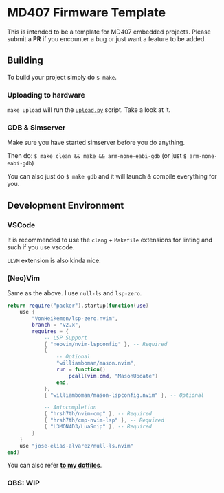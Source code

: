 # MD407 Firmware Template
This is intended to be a template for MD407 embedded projects. Please submit a **PR** if you encounter a bug or just want a feature to be added.

## Building 
To build your project simply do `$ make`.

### Uploading to hardware
`make upload` will run the [`upload.py`](/upload.py) script. Take a look at it.

### GDB & Simserver
Make sure you have started simserver before you do anything.

Then do: `$ make clean && make && arm-none-eabi-gdb` (or just `$ arm-none-eabi-gdb`)

You can also just do `$ make gdb` and it will launch & compile everything for you.

## Development Environment

### VSCode
It is recommended to use the `clang` + `Makefile` extensions for linting and such if you use vscode.

`LLVM` extension is also kinda nice.

### (Neo)Vim
Same as the above. I use `null-ls` and `lsp-zero`. 
```lua
return require("packer").startup(function(use)
	use {
		"VonHeikemen/lsp-zero.nvim",
		branch = "v2.x",
		requires = {
			-- LSP Support
			{ "neovim/nvim-lspconfig" }, -- Required
			{
				-- Optional
				"williamboman/mason.nvim",
				run = function()
					pcall(vim.cmd, "MasonUpdate")
				end,
			},
			{ "williamboman/mason-lspconfig.nvim" }, -- Optional

			-- Autocompletion
			{ "hrsh7th/nvim-cmp" }, -- Required
			{ "hrsh7th/cmp-nvim-lsp" }, -- Required
			{ "L3MON4D3/LuaSnip" }, -- Required
		}
	}
	use "jose-elias-alvarez/null-ls.nvim"
end)
```
You can also refer [**to my dotfiles**](https://github.com/almqv/dotfiles). 

### OBS: WIP
